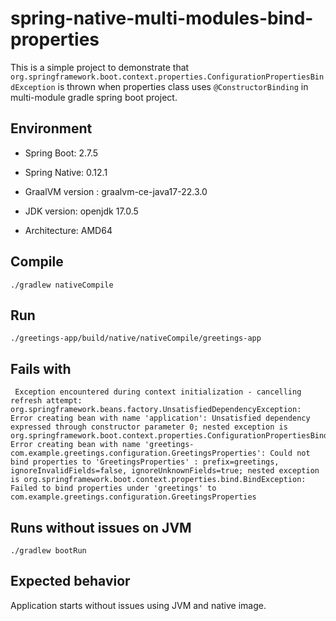 # spring-native-multi-modules-bind-properties

This is a simple project to demonstrate that `org.springframework.boot.context.properties.ConfigurationPropertiesBindException` is thrown when properties class uses `@ConstructorBinding` in multi-module gradle spring boot project.

## Environment
- Spring Boot: 2.7.5
- Spring Native: 0.12.1

- GraalVM version : graalvm-ce-java17-22.3.0
- JDK version: openjdk 17.0.5
- Architecture: AMD64

## Compile
```
./gradlew nativeCompile
```

## Run
```
./greetings-app/build/native/nativeCompile/greetings-app
```

## Fails with 
```
 Exception encountered during context initialization - cancelling refresh attempt: org.springframework.beans.factory.UnsatisfiedDependencyException: Error creating bean with name 'application': Unsatisfied dependency expressed through constructor parameter 0; nested exception is org.springframework.boot.context.properties.ConfigurationPropertiesBindException: Error creating bean with name 'greetings-com.example.greetings.configuration.GreetingsProperties': Could not bind properties to 'GreetingsProperties' : prefix=greetings, ignoreInvalidFields=false, ignoreUnknownFields=true; nested exception is org.springframework.boot.context.properties.bind.BindException: Failed to bind properties under 'greetings' to com.example.greetings.configuration.GreetingsProperties
```

## Runs without issues on JVM
```
./gradlew bootRun
```

## Expected behavior
Application starts without issues using JVM and native image.
